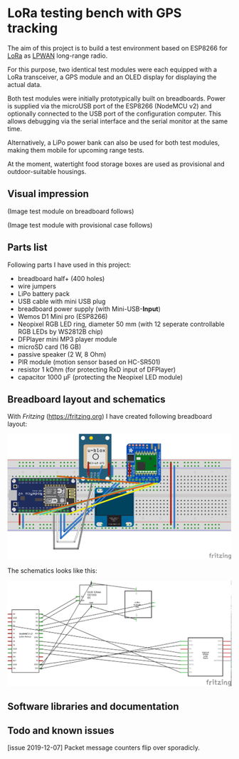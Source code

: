 # LoRa testing bench with GPS tracking

<!-- Ziel dieses Projektes ist es, eine Testumgebung auf Basis von ESP8266 für LoRa als LPWAN-Langstreckenfunk aufzubauen. -->
The aim of this project is to build a test environment based on ESP8266 for [LoRa](https://en.wikipedia.org/wiki/LoRa) as [LPWAN](https://en.wikipedia.org/wiki/LPWAN) long-range radio.

<!-- Dazu wurden zwei identische Testmodule mit jeweils einem LoRa-Transceiver, einem GPS-Modul sowie einem OLED-Display zur Aktualdatenanzeige ausgestattet. -->
For this purpose, two identical test modules were each equipped with a LoRa transceiver, a GPS module and an OLED display for displaying the actual data.

<!-- Beide Testmodule wurden zunächst auf Breadboards prototypisch aufgebaut. Die Spannungsversorgung erfolgt über den microUSB-Port des ESP8266 (NodeMCU v2) und wahlweise angeschlossen an den USB-Port des Projektierungsrechners. Damit kann gleichzeitig ein Debugging über die serielle Schnittstelle und den Serial Monitor erfolgen. -->
Both test modules were initially prototypically built on breadboards. Power is supplied via the microUSB port of the ESP8266 (NodeMCU v2) and optionally connected to the USB port of the configuration computer. This allows debugging via the serial interface and the serial monitor at the same time.

<!-- Alternativ kann auch für beide Testmodule eine LiPo-Powerbank verwendet werden, wodurch sie für anstehende Reichweitentests mobil einsetzbar ist. -->
Alternatively, a LiPo power bank can also be used for both test modules, making them mobile for upcoming range tests.

<!-- Als provisorische und outdoor-taugliche Gehäuse dienen im Moment wasserdichte Frischhaltedosen. -->
At the moment, watertight food storage boxes are used as provisional and outdoor-suitable housings.

## Visual impression

(Image test module on breadboard follows)

(Image test module with provisional case follows)

## Parts list

Following parts I have used in this project:

- breadboard half+ (400 holes)
- wire jumpers
- LiPo battery pack
- USB cable with mini USB plug
- breadboard power supply (with Mini-USB-**Input**)
- Wemos D1 Mini pro (ESP8266)
- Neopixel RGB LED ring, diameter 50 mm (with 12 seperate controllable RGB LEDs by WS2812B chip)
- DFPlayer mini MP3 player module
- microSD card (16 GB)
- passive speaker (2 W, 8 Ohm)
- PIR module (motion sensor based on HC-SR501)
- resistor 1 kOhm (for protecting RxD input of DFPlayer)
- capacitor 1000 µF (protecting the Neopixel LED module)

## Breadboard layout and schematics

With *Fritzing* (https://fritzing.org) I have created following breadboard layout:

![Breadboard Layout](./fritzing/NodeMcu_LoRa_GPS_OLED_Breadboard.png)

The schematics looks like this:

![Schematics](./fritzing/NodeMcu_LoRa_GPS_OLED_Schematics.png)

## Software libraries and documentation


## Todo and known issues

[issue 2019-12-07] Packet message counters flip over sporadicly.








<!--  -->
